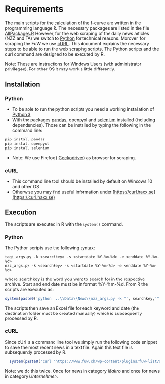 # Requirements

The main scripts for the calculation of the f-curve are written in the programming language R. The necessary packages are listed in the file [AllPackages.R](./Codes/AllPackages.R) However, for the web scraping of the daily news articles (NZZ and TA) we switch to [Python](https://www.python.org) for technical reasons. Morover, for scraping the FuW we use [cURL](https://curl.haxx.se). This document explains the necessary steps to be able to run the web scraping scripts. The Python scripts and the curl command are designed to be executed by R. 

Note: These are instructions for Windows Users (with administrator privileges). For other OS it may work a little differently.


## Installation
### Python
- To be able to run the python scripts you need a working installation of [Python 3](https://www.python.org)
- With the packages [pandas](https://pandas.pydata.org/docs/), openpyxl and [selenium](https://selenium-python.readthedocs.io/installation.html) installed (including dependencies). Those can be installed by typing the following in the command line:
````bash
pip install pandas
pip install openpyxl
pip install selenium
````
- Note: We use Firefox ( [Geckodriver](https://github.com/mozilla/geckodriver/releases)) as browser for scraping. 

### cURL
- This command line tool should be installed by default on Windows 10 and other OS
- Otherwise you may find useful information under [https://curl.haxx.se](https://curl.haxx.se)

## Execution
The scripts are executed in R with the `system()` command. 

###  Python
The Python scripts use the following syntax:
````
tagi_args.py -k <searchkey> -s <startdate %Y-%m-%d> -e <enddate %Y-%m-%d>
nzz_args.py -k <searchkey> -s <startdate %Y-%m-%d> -e <enddate %Y-%m-%d>
````
where searchkey is the word you want to search for in the respective archive. Start and end date must be in format  %Y-%m-%d. From R the scripts are executed as:
```R
system(paste0('python  ..\\Data\\News\\nzz_args.py -k "', searchkey,'" -s "',startdate , '" -e "', enddate , '"')
```
The scripts then save an Excel file for each keyword and date (the destination folder must be created manually) which is subsequently processed by R. 

###  cURL
Since cUrl is a command line tool we simply run the following code snippet to save the most recent news in a text file. Again this text file is subsequently processed by R.
````R
  system(paste0('curl "https://www.fuw.ch/wp-content/plugins/fuw-list/api/ajax.php" -H "User-Agent: Mozilla/5.0 (Windows NT 10.0; Win64; x64; rv:75.0) Gecko/20100101 Firefox/75.0" -H "Accept: */*" -H "Accept-Language: de,en-US;q=0.7,en;q=0.3" -H "Content-Type: application/x-www-form-urlencoded; charset=UTF-8" -H "X-Requested-With: XMLHttpRequest" -H "Origin: https://www.fuw.ch" -H "Connection: keep-alive" -H "Referer: https://www.fuw.ch/markte/makro/" -H "Cookie: __cfduid=d8695fc49dc4fa7cb3042d9e31b42d4ff1588857885; fuwStats2020=45A5QbY4rzxxU; POPUPCHECK=1588944296151; _ga=GA1.2.1748096360.1588857897; _gid=GA1.2.874599476.1588857897; _gat_main=1; _gat_g=1; _gat_h=1; _gcl_au=1.1.255979795.1588857898; _gat_UA-58327930-30=1; _fbp=fb.1.1588857898454.1896769323; _parsely_session={"%"22sid"%"22:1"%"2C"%"22surl"%"22:"%"22https://www.fuw.ch/"%"22"%"2C"%"22sref"%"22:"%"22https://www.google.com/"%"22"%"2C"%"22sts"%"22:1588857899212"%"2C"%"22slts"%"22:0}; dakt_2_uuid=71a0d9a81ee50f88734c66be98d23a1e; dakt_2_uuid_ts=1588857899328; dakt_2_session_id=367922baff27ee84ac6e40f4ce0ce5dc; _parsely_visitor={"%"22id"%"22:"%"22pid=8a2cb26c1f41d7b807d841ad77d88f9b"%"22"%"2C"%"22session_count"%"22:1"%"2C"%"22last_session_ts"%"22:1588857899212}; __gads=ID=64e2249ac7a0219b:T=1588857897:S=ALNI_Ma_DcuF0BRgdFUd9ot7LGh6ZZUpJg" -H "TE: Trailers" --data "query=category&id=33&offset=0&count=100&excludeCategory"%"5B"%"5D=1229&listId=list-5eb40c2a14444579&listStart=0&listOrderBy=date&listIncludeDraftsAsPreview=0&listTemplate=default&listPage=1&listPages=2&listMoreButton=1&listMoreAutoload=0&listMoreLink=&articleDate=1&articleTime=0&articleTimeTodayFormat=0&articleHighlightDate=0&articleCategories=1&articleCategoriesLinked=1&articleBookmark=1&articleImage=0&articleKicker=1&articleLead=1&articleAuthor=1&articleRanking=1&articleTeaserMarkerDisplay"%"5B"%"5D=7&articleTeaserMarkerDisplay"%"5B"%"5D=8&articleTeaserMarkerDisplay"%"5B"%"5D=9&articleTags=1&articleLinkToBlank=1&articleLinkFreeKey=0&amp=0&jsonLd=0&insertAds=0" -o ',path,'/makro_',enddate,'.txt'))

````
Note: we do this twice. Once for news in category *Makro* and once for news in category *Unternehmen*. 
